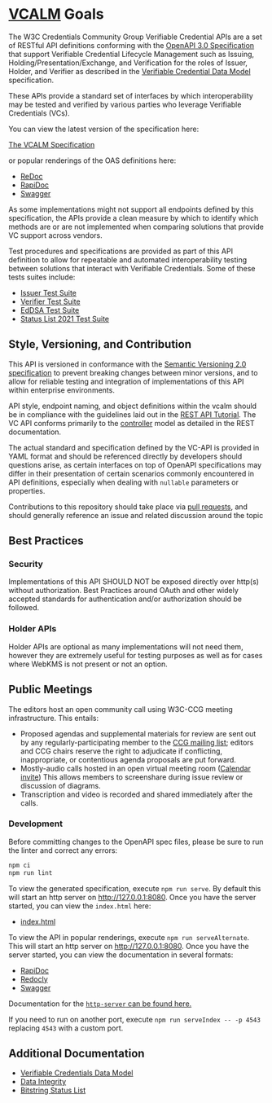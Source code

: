 # [VCALM](https://github.com/w3c-ccg/vcalm/) Goals

The W3C Credentials Community Group Verifiable Credential APIs are a set of
RESTful API definitions conforming with the [OpenAPI 3.0
Specification](https://swagger.io/specification/v3/) that support Verifiable
Credential Lifecycle Management such as Issuing, Holding/Presentation/Exchange,
and Verification for the roles of Issuer, Holder, and Verifier as described in
the [Verifiable Credential Data Model](https://www.w3.org/TR/vc-data-model-2.0/)
specification.

These APIs provide a standard set of interfaces by which interoperability may be
tested and verified by various parties who leverage Verifiable Credentials
(VCs).

You can view the latest version of the specification here:

[The VCALM Specification](https://w3c-ccg.github.io/vcalm/)

or popular renderings of the OAS definitions here:

* [ReDoc](https://w3c-ccg.github.io/vcalm/api/redoc.html)
* [RapiDoc](https://w3c-ccg.github.io/vcalm/api/rapidoc.html)
* [Swagger](https://w3c-ccg.github.io/vcalm/api/swagger.html)

As some implementations might not support all endpoints defined by this
specification, the APIs provide a clean measure by which to identify which
methods are or are not implemented when comparing solutions that provide VC
support across vendors.

Test procedures and specifications are provided as part of this API definition
to allow for repeatable and automated interoperability testing between solutions
that interact with Verifiable Credentials. Some of these tests suites include:

* [Issuer Test Suite](https://w3c-ccg.github.io/vc-api-issuer-test-suite/)
* [Verifier Test Suite](https://w3c-ccg.github.io/vc-api-verifier-test-suite/)
* [EdDSA Test Suite](https://w3c.github.io/vc-di-ed25519signature2020-test-suite/)
* [Status List 2021 Test Suite](https://w3c-ccg.github.io/status-list-2021-test-suite/)

## Style, Versioning, and Contribution
This API is versioned in conformance with the [Semantic Versioning 2.0
specification](https://semver.org/) to prevent breaking changes between minor
versions, and to allow for reliable testing and integration of implementations
of this API within enterprise environments.

API style, endpoint naming, and object definitions within the vcalm should be
in compliance with the guidelines laid out in the [REST API
Tutorial](https://restfulapi.net/).  The VC API conforms primarily to the
[controller](https://restfulapi.net/resource-naming/) model as detailed in the
REST documentation.

The actual standard and specification defined by the VC-API is provided in YAML
format and should be referenced directly by developers should questions arise,
as certain interfaces on top of OpenAPI specifications may differ in their
presentation of certain scenarios commonly encountered in API definitions,
especially when dealing with `nullable` parameters or properties.

Contributions to this repository should take place via [pull
requests](https://github.com/w3c-ccg/vcalm/pulls), and should generally
reference an issue and related discussion around the topic

## Best Practices

### Security

Implementations of this API SHOULD NOT be exposed directly over http(s) without
authorization. Best Practices around OAuth and other widely accepted standards
for authentication and/or authorization should be followed.

### Holder APIs

Holder APIs are optional as many implementations will not need them, however
they are extremely useful for testing purposes as well as for cases where WebKMS
is not present or not an option.

## Public Meetings

The editors host an open community call using W3C-CCG meeting infrastructure.
This entails:
- Proposed agendas and supplemental materials for review are sent out by any
  regularly-participating member to the [CCG mailing
  list](https://lists.w3.org/Archives/Public/public-credentials/); editors and
  CCG chairs reserve the right to  adjudicate if conflicting, inappropriate, or
  contentious agenda proposals are put forward.
- Mostly-audio calls hosted in an open virtual meeting room
  ([Calendar invite](https://www.w3.org/events/meetings/ce3fe409-8ab6-4b25-ae46-f605108403f1/))
  This allows members to screenshare during issue review or discussion of
  diagrams.
- Transcription and video is recorded and shared immediately after the calls.

### Development

Before committing changes to the OpenAPI spec files, please be sure to run the linter and correct any errors:

```bash
npm ci
npm run lint
```

To view the generated specification, execute `npm run serve`. By default this
will start an http server on http://127.0.0.1:8080. Once you have the server
started, you can view the `index.html` here:

- [index.html](http://127.0.0.1:8080/index.html)

To view the API in popular renderings, execute `npm run serveAlternate`. This
will start an http server on http://127.0.0.1:8080. Once you have the server
started, you can view the documentation in several formats:

- [RapiDoc](http://127.0.0.1:8080/api/rapidoc.html)
- [Redocly](http://127.0.0.1:8080/api/redoc.html)
- [Swagger](http://127.0.0.1:8080/api/swagger.html)

Documentation for the [`http-server` can be found here.](https://www.npmjs.com/package/http-server)

If you need to run on another port, execute `npm run serveIndex -- -p 4543` replacing `4543` with a custom port.

## Additional Documentation

- [Verifiable Credentials Data Model](https://w3c.github.io/vc-data-model/)
- [Data Integrity](https://w3c.github.io/vc-data-integrity/)
- [Bitstring Status List](https://w3c.github.io/vc-bitstring-status-list/)

